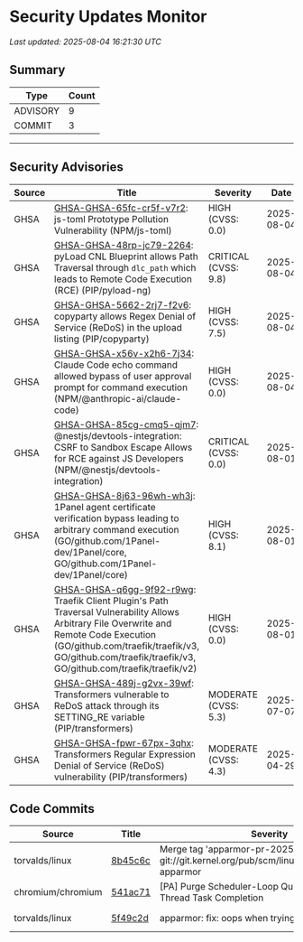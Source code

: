 # Security Updates Monitor

*Last updated: 2025-08-04 16:21:30 UTC*

## Summary
| Type | Count |
|------|-------|
| ADVISORY | 9 |
| COMMIT | 3 |

---

## Security Advisories

| Source | Title | Severity | Date |
|--------|-------|----------|------|
| GHSA | [GHSA-GHSA-65fc-cr5f-v7r2](https://github.com/advisories/GHSA-65fc-cr5f-v7r2): js-toml Prototype Pollution Vulnerability (NPM/js-toml) | HIGH (CVSS: 0.0) | 2025-08-04 |
| GHSA | [GHSA-GHSA-48rp-jc79-2264](https://github.com/advisories/GHSA-48rp-jc79-2264): pyLoad CNL Blueprint allows Path Traversal through `dlc_path` which leads to Remote Code Execution (RCE) (PIP/pyload-ng) | CRITICAL (CVSS: 9.8) | 2025-08-04 |
| GHSA | [GHSA-GHSA-5662-2rj7-f2v6](https://github.com/advisories/GHSA-5662-2rj7-f2v6): copyparty allows Regex Denial of Service (ReDoS) in the upload listing (PIP/copyparty) | HIGH (CVSS: 7.5) | 2025-08-04 |
| GHSA | [GHSA-GHSA-x56v-x2h6-7j34](https://github.com/advisories/GHSA-x56v-x2h6-7j34): Claude Code echo command allowed bypass of user approval prompt for command execution (NPM/@anthropic-ai/claude-code) | HIGH (CVSS: 0.0) | 2025-08-04 |
| GHSA | [GHSA-GHSA-85cg-cmq5-qjm7](https://github.com/advisories/GHSA-85cg-cmq5-qjm7): @nestjs/devtools-integration: CSRF to Sandbox Escape Allows for RCE against JS Developers (NPM/@nestjs/devtools-integration) | CRITICAL (CVSS: 0.0) | 2025-08-01 |
| GHSA | [GHSA-GHSA-8j63-96wh-wh3j](https://github.com/advisories/GHSA-8j63-96wh-wh3j): 1Panel agent certificate verification bypass leading to arbitrary command execution (GO/github.com/1Panel-dev/1Panel/core, GO/github.com/1Panel-dev/1Panel/core) | HIGH (CVSS: 8.1) | 2025-08-01 |
| GHSA | [GHSA-GHSA-q6gg-9f92-r9wg](https://github.com/advisories/GHSA-q6gg-9f92-r9wg): Traefik Client Plugin's Path Traversal Vulnerability Allows Arbitrary File Overwrite and Remote Code Execution (GO/github.com/traefik/traefik/v3, GO/github.com/traefik/traefik/v3, GO/github.com/traefik/traefik/v2) | HIGH (CVSS: 0.0) | 2025-08-01 |
| GHSA | [GHSA-GHSA-489j-g2vx-39wf](https://github.com/advisories/GHSA-489j-g2vx-39wf): Transformers vulnerable to ReDoS attack through its SETTING_RE variable (PIP/transformers) | MODERATE (CVSS: 5.3) | 2025-07-07 |
| GHSA | [GHSA-GHSA-fpwr-67px-3qhx](https://github.com/advisories/GHSA-fpwr-67px-3qhx): Transformers Regular Expression Denial of Service (ReDoS) vulnerability (PIP/transformers) | MODERATE (CVSS: 4.3) | 2025-04-29 |

## Code Commits

| Source | Title | Severity | Date |
|--------|-------|----------|------|
| torvalds/linux | [8b45c6c](https://github.com/torvalds/linux/commit/8b45c6c90af6702b2ad716e148b8bcd5231a8070) | Merge tag 'apparmor-pr-2025-08-04' of git://git.kernel.org/pub/scm/linux/kernel/git/jj/linux-apparmor | 2025-08-04 |
| chromium/chromium | [541ac71](https://github.com/chromium/chromium/commit/541ac7163f78ec14b1e0afc52145d70f2b44b783) | [PA] Purge Scheduler-Loop Quarantine on UI Thread Task Completion | 2025-08-04 |
| torvalds/linux | [5f49c2d](https://github.com/torvalds/linux/commit/5f49c2d1f422c660c726ac5e0499c66c901633c2) | apparmor: fix: oops when trying to free null ruleset | 2025-08-02 |

